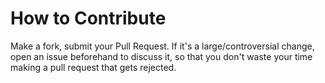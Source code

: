 # How to Contribute

Make a fork, submit your Pull Request. If it's a large/controversial change, open an issue beforehand to discuss it, so that you don't waste your time making a pull request that gets rejected.